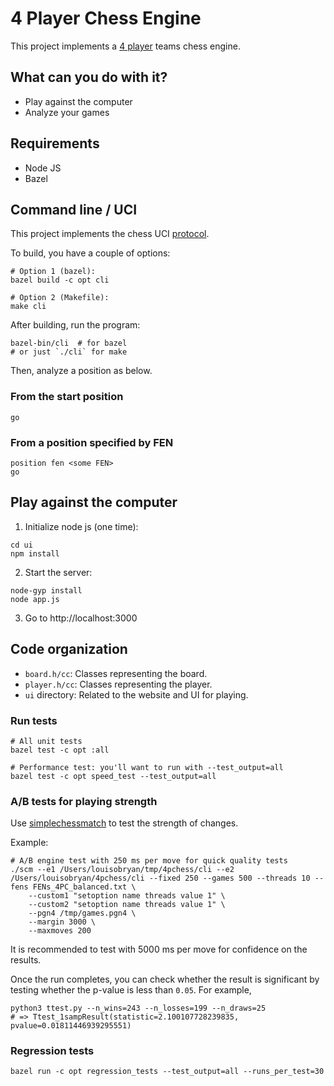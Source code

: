 # 4 Player Chess Engine

This project implements a [4 player](https://www.chess.com/terms/4-player-chess)
teams chess engine.

## What can you do with it?

*  Play against the computer
*  Analyze your games

## Requirements

*  Node JS
*  Bazel

## Command line / UCI

This project implements the chess UCI [protocol](https://gist.github.com/DOBRO/2592c6dad754ba67e6dcaec8c90165bf).

To build, you have a couple of options:
```
# Option 1 (bazel):
bazel build -c opt cli

# Option 2 (Makefile):
make cli
```

After building, run the program:
```
bazel-bin/cli  # for bazel
# or just `./cli` for make
```

Then, analyze a position as below.

### From the start position

```
go
```

### From a position specified by FEN

```
position fen <some FEN>
go
```

## Play against the computer

1. Initialize node js (one time):

```
cd ui
npm install
```

2. Start the server:

```
node-gyp install
node app.js
```

3. Go to http://localhost:3000

## Code organization

*  `board.h/cc`: Classes representing the board.
*  `player.h/cc`: Classes representing the player.
*  `ui` directory: Related to the website and UI for playing.

### Run tests

```
# All unit tests
bazel test -c opt :all

# Performance test: you'll want to run with --test_output=all
bazel test -c opt speed_test --test_output=all
```

### A/B tests for playing strength

Use [simplechessmatch](https://github.com/tonyjh/simplechessmatch) to test
the strength of changes.

Example:

```
# A/B engine test with 250 ms per move for quick quality tests
./scm --e1 /Users/louisobryan/tmp/4pchess/cli --e2 /Users/louisobryan/4pchess/cli --fixed 250 --games 500 --threads 10 --fens FENs_4PC_balanced.txt \
    --custom1 "setoption name threads value 1" \
    --custom2 "setoption name threads value 1" \
    --pgn4 /tmp/games.pgn4 \
    --margin 3000 \
    --maxmoves 200
```

It is recommended to test with 5000 ms per move for confidence on the results.

Once the run completes, you can check whether the result is significant
by testing whether the p-value is less than `0.05`. For example,

```
python3 ttest.py --n_wins=243 --n_losses=199 --n_draws=25
# => Ttest_1sampResult(statistic=2.100107728239835, pvalue=0.01811446939295551)
```

### Regression tests

```
bazel run -c opt regression_tests --test_output=all --runs_per_test=30
```

